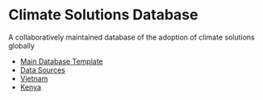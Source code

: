 # Climate Solutions Database

A collaboratively maintained database of the adoption of climate solutions globally

- [Main Database Template]()
- [Data Sources](https://docs.google.com/spreadsheets/d/1VnHGaNJaJ2Ejpjw7YsjoIQVRaubVoqZI2M6mfHX4Fic/edit?usp=sharing)
- [Vietnam](https://docs.google.com/spreadsheets/d/1d1vQoJkXPydEfPlFvBMhVXuoBRcLqL4AJuLWegcard0/edit#gid=1694935697)
- [Kenya]()
